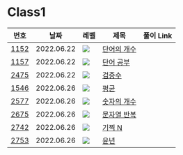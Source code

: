# Class1

|번호|날짜|레벨|제목|풀이 Link|
|-----|---|---|---|---|
|[1152][단어의 개수]|2022.06.22|<img src="https://d2gd6pc034wcta.cloudfront.net/tier/4.svg">|[단어의 개수][1]|<!-- 브론즈 2 -->
|[1157][단어 공부]|2022.06.22|<img src="https://d2gd6pc034wcta.cloudfront.net/tier/5.svg">|[단어 공부][2]|<!-- 브론즈 1 -->
|[2475][검증수]|2022.06.22|<img src="https://d2gd6pc034wcta.cloudfront.net/tier/1.svg">|[검증수][3]|<!-- 브론즈 5 -->
|[1546][평균]|2022.06.26|<img src="https://d2gd6pc034wcta.cloudfront.net/tier/5.svg">|[평균][4]|<!-- 브론즈 1 -->
|[2577][숫자의 개수]|2022.06.26|<img src="https://d2gd6pc034wcta.cloudfront.net/tier/4.svg">|[숫자의 개수][5]|<!-- 브론즈 2 -->
|[2675][문자열 반복]|2022.06.26|<img src="https://d2gd6pc034wcta.cloudfront.net/tier/4.svg">|[문자열 반복][6]|<!-- 브론즈 2 -->
|[2742][기찍 N]|2022.06.26|<img src="https://d2gd6pc034wcta.cloudfront.net/tier/3.svg">|[기찍 N][7]|<!-- 브론즈 3 -->
|[2753][윤년]|2022.06.26|<img src="https://d2gd6pc034wcta.cloudfront.net/tier/1.svg">|[윤년][8]|<!-- 브론즈 5 -->

[단어의 개수]: ./1152.js "단어의 개수"
[단어 공부]: ./1157.js "단어 공부"
[검증수]: ./2475.js "검증수"
[평균]: ./1546.js "평균"
[숫자의 개수]: ./2577.js "숫자의 개수"
[문자열 반복]: ./2675.js "문자열 반복"
[기찍 N]: ./2742.js "기찍 N"
[윤년]: ./2753.js "윤년"

[1]: https://www.acmicpc.net/problem/1152 "단어의 개수"
[2]: https://www.acmicpc.net/problem/1157 "단어 공부"
[3]: https://www.acmicpc.net/problem/2475 "검증수"
[4]: https://www.acmicpc.net/problem/1546 "평균"
[5]: https://www.acmicpc.net/problem/2577 "숫자의 개수"
[6]: https://www.acmicpc.net/problem/2675 "문자열 반복"
[7]: https://www.acmicpc.net/problem/2742 "기찍"
[8]: https://www.acmicpc.net/problem/2753 "윤년"